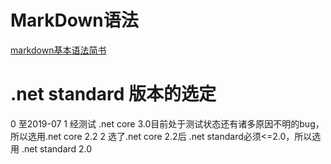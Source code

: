 ﻿# MarkDown语法
[markdown基本语法简书](https://www.jianshu.com/p/36d67d7d6985)

# .net standard 版本的选定
0 至2019-07
1 经测试 .net core 3.0目前处于测试状态还有诸多原因不明的bug，所以选用.net core 2.2
2 选了.net core 2.2后 .net standard必须<=2.0，所以选用 .net standard 2.0